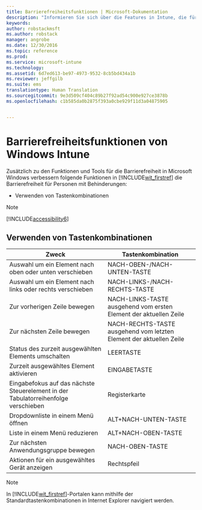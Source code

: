 ```yaml
---
title: Barrierefreiheitsfunktionen | Microsoft-Dokumentation
description: "Informieren Sie sich über die Features in Intune, die für Barrierefreiheit für Personen mit Behinderungen sorgen."
keywords: 
author: robstackmsft
ms.author: robstack
manager: angrobe
ms.date: 12/30/2016
ms.topic: reference
ms.prod: 
ms.service: microsoft-intune
ms.technology: 
ms.assetid: 6d7ed613-be97-4973-9532-8cb5bd434a1b
ms.reviewer: jeffgilb
ms.suite: ems
translationtype: Human Translation
ms.sourcegitcommit: 9e3d509cf404c89b27f92ad54c900e927ce3878b
ms.openlocfilehash: c1b585da0b2875f393a0cbe929f11d3a04875905


---
```


# <a name="accessibility-features-of-microsoft-intune"></a>Barrierefreiheitsfunktionen von Windows Intune
Zusätzlich zu den Funktionen und Tools für die Barrierefreiheit in Microsoft Windows verbessern folgende Funktionen in [!INCLUDE[wit_firstref](./includes/wit_firstref_md.md)] die Barrierefreiheit für Personen mit Behinderungen:

-   Verwenden von Tastenkombinationen

> [!NOTE]
> [!INCLUDE[accessibility6](./includes/accessibility6_md.md)]

## <a name="using-keyboard-shortcuts"></a>Verwenden von Tastenkombinationen

|Zweck|Tastenkombination|
|--------------|------------------------------|
|Auswahl um ein Element nach oben oder unten verschieben|NACH-OBEN-/NACH-UNTEN-TASTE|
|Auswahl um ein Element nach links oder rechts verschieben|NACH-LINKS-/NACH-RECHTS-TASTE|
|Zur vorherigen Zeile bewegen|NACH-LINKS-TASTE ausgehend vom ersten Element der aktuellen Zeile|
|Zur nächsten Zeile bewegen|NACH-RECHTS-TASTE ausgehend vom letzten Element der aktuellen Zeile|
|Status des zurzeit ausgewählten Elements umschalten|LEERTASTE|
|Zurzeit ausgewähltes Element aktivieren|EINGABETASTE|
|Eingabefokus auf das nächste Steuerelement in der Tabulatorreihenfolge verschieben|Registerkarte|
|Dropdownliste in einem Menü öffnen|ALT+NACH-UNTEN-TASTE|
|Liste in einem Menü reduzieren|ALT+NACH-OBEN-TASTE|
|Zur nächsten Anwendungsgruppe bewegen|NACH-OBEN-TASTE|
|Aktionen für ein ausgewähltes Gerät anzeigen|Rechtspfeil|
> [!NOTE]
> In [!INCLUDE[wit_firstref](./includes/wit_firstref_md.md)]-Portalen kann mithilfe der Standardtastenkombinationen in Internet Explorer navigiert werden.



<!--HONumber=Dec16_HO5-->



